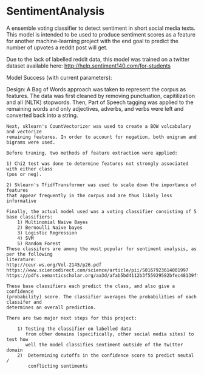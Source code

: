 # SentimentAnalysis
A ensemble voting classifier to detect sentiment in short social media texts.
This model is intended to be used to produce sentiment scores as a feature for
another machine-learning project with the end goal to predict the number of
upvotes a reddit post will get.

Due to the lack of labelled reddit data, this model was trained on a twitter dataset
available here: http://help.sentiment140.com/for-students

Model Success (with current parameters):





Design:
    A Bag of Words approach was taken to represent the corpus as features. The
    data was first cleaned by removing punctuation, capitilization and all
    (NLTK) stopwords. Then, Part of Speech tagging was applied to the remaining
    words and only adjectives, adverbs, and verbs were left and converted back
    into a string.

    Next, sklearn's CountVectorizer was used to create a BOW volcabulary and vectorize
    remaining features. In order to account for negation, both unigram and bigrams were used.

    Before traning, two methods of feature extraction were applied:

    1) Chi2 test was done to determine features not strongly associated with either class
    (pos or neg).

    2) Sklearn's TfidfTransformer was used to scale down the importance of features
    that appear frequently in the corpus and are thus likely less informative

    Finally, the actual model used was a voting classifier consisting of 5 base classifiers:
        1) Multinomial Naive Bayes
        2) Bernoulli Naive bayes
        3) Logistic Regression
        4) SVM
        5) Random Forest
    These classifers are among the most popular for sentiment analysis, as per the following
    literature:
    http://ceur-ws.org/Vol-2145/p26.pdf
    https://www.sciencedirect.com/science/article/pii/S0167923614001997
    https://pdfs.semanticscholar.org/aa3d/afab5bd4112b3f55929582bfec48139ff4c3.pdf

    These base classifiers each predict the class, and also give a confidence
    (probability) score. The classifier averages the probabilities of each classifer and
    determines an overall prediction.

    There are two major next steps for this project:

        1) Testing the classifier on labelled data
           from other domains (specifically, other social media sites) to test how
           well the model classifies sentiment outside of the twitter domain
        2)  Determining cutoffs in the confidence score to predict neutal /
            conflicting sentiments
